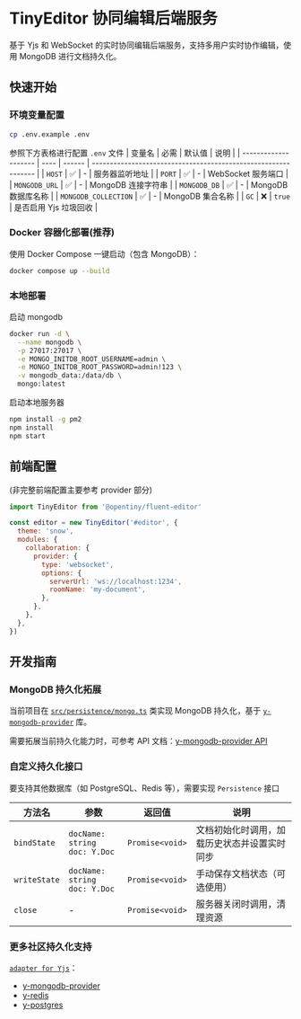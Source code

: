 # TinyEditor 协同编辑后端服务

基于 Yjs 和 WebSocket 的实时协同编辑后端服务，支持多用户实时协作编辑，使用 MongoDB 进行文档持久化。

## 快速开始

### 环境变量配置

```bash
cp .env.example .env
```

参照下方表格进行配置 `.env` 文件
| 变量名 | 必需 | 默认值 | 说明 |
| -------------------- | ---- | ------ | -------------------------------------------------------------- |
| `HOST` | ✅ | - | 服务器监听地址 |
| `PORT` | ✅ | - | WebSocket 服务端口 |
| `MONGODB_URL` | ✅ | - | MongoDB 连接字符串 |
| `MONGODB_DB` | ✅ | - | MongoDB 数据库名称 |
| `MONGODB_COLLECTION` | ✅ | - | MongoDB 集合名称 |
| `GC` | ❌ | `true` | 是否启用 Yjs 垃圾回收 |

### Docker 容器化部署(推荐)

使用 Docker Compose 一键启动（包含 MongoDB）：

```bash
docker compose up --build
```

### 本地部署

启动 mongodb

```bash
docker run -d \
  --name mongodb \
  -p 27017:27017 \
  -e MONGO_INITDB_ROOT_USERNAME=admin \
  -e MONGO_INITDB_ROOT_PASSWORD=admin!123 \
  -v mongodb_data:/data/db \
  mongo:latest
```

启动本地服务器

```bash
npm install -g pm2
npm install
npm start
```

## 前端配置

(非完整前端配置主要参考 provider 部分)

```javascript
import TinyEditor from '@opentiny/fluent-editor'

const editor = new TinyEditor('#editor', {
  theme: 'snow',
  modules: {
    collaboration: {
      provider: {
        type: 'websocket',
        options: {
          serverUrl: 'ws://localhost:1234',
          roomName: 'my-document',
        },
      },
    },
  },
})
```

## 开发指南

### MongoDB 持久化拓展

当前项目在 [`src/persistence/mongo.ts`](./src/persistence/mongo.ts) 类实现 MongoDB 持久化，基于 [`y-mongodb-provider`](https://github.com/MaxNoetzold/y-mongodb-provider) 库。

需要拓展当前持久化能力时，可参考 API 文档：[y-mongodb-provider API](https://github.com/MaxNoetzold/y-mongodb-provider?tab=readme-ov-file#api)

### 自定义持久化接口

要支持其他数据库（如 PostgreSQL、Redis 等），需要实现 `Persistence` 接口

| 方法名       | 参数                              | 返回值          | 说明                                         |
| ------------ | --------------------------------- | --------------- | -------------------------------------------- |
| `bindState`  | `docName: string`<br>`doc: Y.Doc` | `Promise<void>` | 文档初始化时调用，加载历史状态并设置实时同步 |
| `writeState` | `docName: string`<br>`doc: Y.Doc` | `Promise<void>` | 手动保存文档状态（可选使用）                 |
| `close`      | -                                 | `Promise<void>` | 服务器关闭时调用，清理资源                   |

### 更多社区持久化支持

[`adapter for Yjs`](https://github.com/search?q=adapter%20for%20Yjs&type=repositories)：

- [y-mongodb-provider](https://github.com/yjs/y-mongodb-provider)
- [y-redis](https://github.com/yjs/y-redis)
- [y-postgres](https://github.com/MaxNoetzold/y-postgresql)
